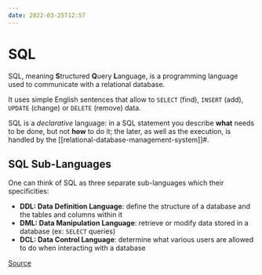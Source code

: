 ```yaml
---
date: 2022-03-25T12:57
---
```


SQL
===

SQL, meaning **S**tructured **Q**uery **L**anguage, is a programming
language used to communicate with a relational database.

It uses simple English sentences that allow to `SELECT` (find), `INSERT`
(add), `UPDATE` (change) or `DELETE` (remove) data.

SQL is a *declarative* language: in a SQL statement you describe
**what** needs to be done, but not **how** to do it; the later, as well
as the execution, is handled by the
[[relational-database-management-system]]#.

SQL Sub-Languages
-----------------

One can think of SQL as three separate sub-languages which their
specificities:

-   **DDL: Data Definition Language**: define the structure of a
    database and the tables and columns within it
-   **DML: Data Manipulation Language**: retrieve or modify data stored
    in a database (ex: `SELECT` queries)
-   **DCL: Data Control Language**: determine what various users are
    allowed to do when interacting with a database

[Source](https://launchschool.com/books/sql/read/interacting_with_postgresql)
